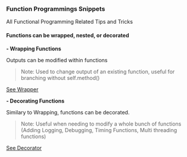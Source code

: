 ### Function Programmings Snippets
All Functional Programming Related Tips and Tricks

#### Functions can be wrapped, nested, or decorated
**- Wrapping Functions**

Outputs can be modified within functions

>Note: Used to change output of an existing function, useful for branching without self.method()

[See Wrapper](wrapper.py)

**- Decorating Functions**

Similary to Wrapping, functions can be decorated.

>Note: Useful when needing to modify a whole bunch of functions (Adding Logging, Debugging, Timing Functions, Multi threading functions)

[See Decorator](decorator.py)

